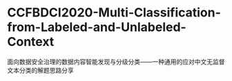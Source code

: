 # CCFBDCI2020-Multi-Classification-from-Labeled-and-Unlabeled-Context
面向数据安全治理的数据内容智能发现与分级分类——一种通用的应对中文无监督文本分类的解题思路分享

